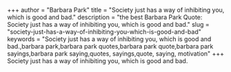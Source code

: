 +++
author = "Barbara Park"
title = "Society just has a way of inhibiting you, which is good and bad."
description = "the best Barbara Park Quote: Society just has a way of inhibiting you, which is good and bad."
slug = "society-just-has-a-way-of-inhibiting-you-which-is-good-and-bad"
keywords = "Society just has a way of inhibiting you, which is good and bad.,barbara park,barbara park quotes,barbara park quote,barbara park sayings,barbara park saying,quotes, sayings,quote, saying, motivation"
+++
Society just has a way of inhibiting you, which is good and bad.

